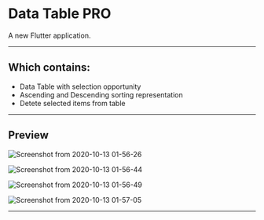 # Data Table PRO

A new Flutter application.

--------------

## Which contains:

- Data Table with selection opportunity
- Ascending and Descending sorting representation
- Detete selected items from table

-------------

## Preview

![Screenshot from 2020-10-13 01-56-26](https://user-images.githubusercontent.com/35567854/95785901-6f14f800-0cf8-11eb-8e6a-6998317ed827.png)

![Screenshot from 2020-10-13 01-56-44](https://user-images.githubusercontent.com/35567854/95785914-73d9ac00-0cf8-11eb-8055-68e95aae067f.png)

![Screenshot from 2020-10-13 01-56-49](https://user-images.githubusercontent.com/35567854/95785918-763c0600-0cf8-11eb-831e-25867b6224e1.png)

![Screenshot from 2020-10-13 01-57-05](https://user-images.githubusercontent.com/35567854/95785922-7805c980-0cf8-11eb-9512-6e42d075a65c.png)

------------
